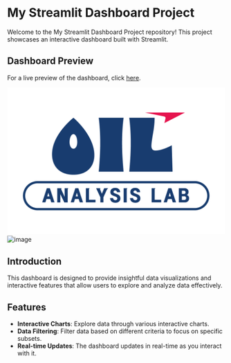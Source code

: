 # My Streamlit Dashboard Project

Welcome to the My Streamlit Dashboard Project repository! This project showcases an interactive dashboard built with Streamlit.

## Dashboard Preview

For a live preview of the dashboard, click [here](https://lsprojects-nb4r5yqy8ucxxr9vju9hmp.streamlit.app/).

![Dashboard Preview](4th_project/dashboard/images/yeah.png)
![image](https://github.com/tjdals2315/LS_projects/assets/144311844/678dd36c-8bcc-455c-9d9f-d528789d7603)

## Introduction

This dashboard is designed to provide insightful data visualizations and interactive features that allow users to explore and analyze data effectively.

## Features

- **Interactive Charts**: Explore data through various interactive charts.
- **Data Filtering**: Filter data based on different criteria to focus on specific subsets.
- **Real-time Updates**: The dashboard updates in real-time as you interact with it.
